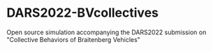 # DARS2022-BVcollectives
Open source simulation accompanying the DARS2022 submission on "Collective Behaviors of Braitenberg Vehicles"
